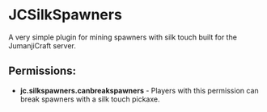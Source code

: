 # JCSilkSpawners

A very simple plugin for mining spawners with silk touch built for the JumanjiCraft server.

<h2>
  Permissions:
</h2>
<ul>
  <li><b>jc.silkspawners.canbreakspawners</b> - Players with this permission can break spawners with a silk touch pickaxe.</li>
</ul>
